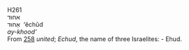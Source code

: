 <body>
  <p>H261<br>  אחוּד  <br> אֵחוּד  ‎  ‘êchûd  <br><i>ay-khood‘ </i><br>From <a href="h0258.htm">258</a>  <i>united</i>; <i>Echud</i>, the name of three Israelites: - Ehud.<br></p>
 </body>
